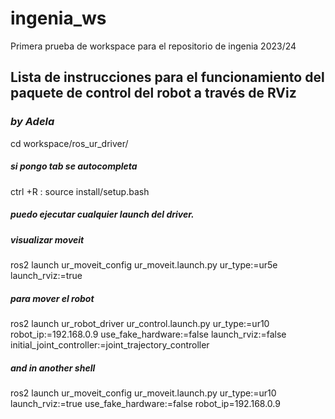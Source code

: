 # ingenia_ws

Primera prueba de workspace para el repositorio de ingenia 2023/24

## Lista de instrucciones para el funcionamiento del paquete de control del robot a través de RViz
### *by Adela*

cd workspace/ros_ur_driver/
##### si pongo tab se autocompleta
ctrl +R : source install/setup.bash

##### puedo ejecutar cualquier launch del driver.

##### visualizar moveit
ros2 launch ur_moveit_config ur_moveit.launch.py ur_type:=ur5e launch_rviz:=true

##### para mover el robot
ros2 launch ur_robot_driver ur_control.launch.py ur_type:=ur10 robot_ip:=192.168.0.9 use_fake_hardware:=false launch_rviz:=false initial_joint_controller:=joint_trajectory_controller

##### and in another shell
ros2 launch ur_moveit_config ur_moveit.launch.py ur_type:=ur10 launch_rviz:=true use_fake_hardware:=false robot_ip=192.168.0.9
